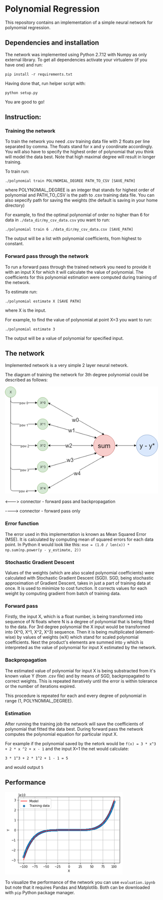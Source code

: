 # Polynomial Regression
This repository contains an implementation of a simple neural network for polynomial regression.


## Dependencies and installation
The network was implemented using Python 2.7.12 with Numpy as only external library. To get all dependencies activate your virtualenv (if you have one) and run:
```
pip install -r requirements.txt
```
Having done that, run helper script with:
```
python setup.py
```
You are good to go!


## Instruction:
### Training the network
To train the network you need .csv training data file with 2 floats per line separated by comma. The floats stand for x and y coordinate accordingly. You will also have to specify the highest order of polynomial that you think will model the data best. Note that high maximal degree will result in longer training.

To train run:
```
./polynomial train POLYNOMIAL_DEGREE PATH_TO_CSV [SAVE_PATH]
```
where POLYNOMIAL_DEGREE is an integer that stands for highest order of polynomial and PATH_TO_CSV is the path to .csv training data file. You can also sepecify path for saving the weights (the default is saving in your home directory)

For example, to find the optimal polynomial of order no higher than 6 for data in ```./data_dir/my_csv_data.csv``` you want to run:
```
./polynomial train 6 ./data_dir/my_csv_data.csv [SAVE_PATH]
```
The output will be a list with polynomial coefficients, from highest to constant.

### Forward pass through the network
To run a forward pass through the trained network you need to provide it with an input X for which it will calculate the value of polynomial. The coefficients for this polynomial estimation were computed during training of the network.

To estimate run:
```
./polynomial estimate X [SAVE PATH]
```
where X is the input.

For example, to find the value of polynomial at point X=3 you want to run:
```
./polynomial estimate 3
```
The output will be a value of polynomial for specified input.

## The network
Implemented network is a very simple 2 layer neural network.

The diagram of training the network for 3th degree polynomial could be described as follows:

![alt text](https://github.com/jakubkarczewski/PolynomialRegression/blob/master/pics/net.png)

<---> connector - forward pass and backpropagation

----> connector - forward pass only


### Error function 
The error used in this implementation is known as Mean Squared Error (MSE). It is calculated by computing mean of squared errors for each data point. In Python it would look like this: ```mse = (1.0 / len(x)) * np.sum(np.power(y - y_estimate, 2)) ```

### Stochastic Gradient Descent
Values of the weights (which are also scaled polynomial coefficients) were calculated with Stochastic Gradient Descent (SGD). SGD, being stochastic approximation of Gradient Descent, takes in just a part of training data at once. It is used to minimize to cost function. It corrects values for each weight by computing gradient from batch of training data.
### Forward pass
Firstly, the input X, which is a float number, is being transformed into sequence of N floats where N is a degree of polynomial that is being fitted to the data. For 3rd degree polynomial the X input would be transformed into (X^0, X^1, X^2, X^3) sequence.
Then it is being multiplicated (element-wise) by values of weights (wX) which stand for scaled polynomial coefficients. Next the product's elements are summed into ```y``` which is interpreted as the value of polynomial for input X estimated by the network.

### Backpropagation
The estimated value of polynomial for input X is being substracted from it's known value Y (from .csv file) and by means of SGD, backpropagated to correct weights. This is repeated iteratively until the error is within tolerance or the number of iterations expired.

This procedure is repeated for each and every degree of polynomial in range (1, POLYNOMIAL_DEGREE).

### Estimation
After running the training job the network will save the coefficients of polynomial that fitted the data best. During forward pass the network computes the polynomial equation for particular input X.

For example if the polynomial saved by the netork would be ```f(x) = 3 * x^3 + 2 * x ^2 + x - 1``` and the input X=1 the net would calculate:
```
3 * 1^3 + 2 * 1^2 + 1 - 1 = 5 
```
and would output ```5```

## Performance
![alt text](https://github.com/jakubkarczewski/PolynomialRegression/blob/master/pics/performance.png)

To visualize the performance of the network you can use ```evaluation.ipynb``` but note that it requires Pandas and Matplotlib. Both can be downloaded with ```pip``` Python package manager.



